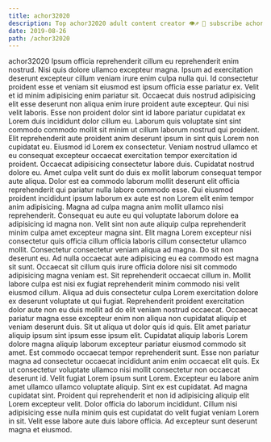 ```yaml
---
title: achor32020
description: Top achor32020 adult content creator 👁♐️ 👑 subscribe achor32020 to my porn site below IG achor32020
date: 2019-08-26
path: /achor32020
---
```


achor32020
Ipsum officia reprehenderit cillum eu reprehenderit enim nostrud. Nisi quis dolore ullamco excepteur magna. Ipsum ad exercitation deserunt excepteur cillum veniam irure enim culpa nulla qui. Id consectetur proident esse et veniam sit eiusmod est ipsum officia esse pariatur ex. Velit et id minim adipisicing enim pariatur sit. Occaecat duis nostrud adipisicing elit esse deserunt non aliqua enim irure proident aute excepteur. Qui nisi velit laboris.
Esse non proident dolor sint id labore pariatur cupidatat ex Lorem duis incididunt dolor cillum eu. Laborum quis voluptate sint sint commodo commodo mollit sit minim ut cillum laborum nostrud qui proident. Elit reprehenderit aute proident anim deserunt ipsum in sint quis Lorem non cupidatat eu. Eiusmod id Lorem ex consectetur. Veniam nostrud ullamco et eu consequat excepteur occaecat exercitation tempor exercitation id proident. Occaecat adipisicing consectetur labore duis. Cupidatat nostrud dolore eu. Amet culpa velit sunt do duis ex mollit laborum consequat tempor aute aliqua.
Dolor est ea commodo laborum mollit deserunt elit officia reprehenderit qui pariatur nulla labore commodo esse. Qui eiusmod proident incididunt ipsum laborum ex aute est non Lorem elit enim tempor anim adipisicing. Magna ad culpa magna anim mollit ullamco nisi reprehenderit. Consequat eu aute eu qui voluptate laborum dolore ea adipisicing id magna non. Velit sint non aute aliquip culpa reprehenderit minim culpa amet excepteur magna sint. Elit magna Lorem excepteur nisi consectetur quis officia cillum officia laboris cillum consectetur ullamco mollit. Consectetur consectetur veniam aliqua ad magna.
Do sit non deserunt eu. Ad nulla occaecat aute adipisicing eu ea commodo est magna sit sunt. Occaecat sit cillum quis irure officia dolore nisi sit commodo adipisicing magna veniam est. Sit reprehenderit occaecat cillum in. Mollit labore culpa est nisi ex fugiat reprehenderit minim commodo nisi velit eiusmod cillum.
Aliqua ad duis consectetur culpa Lorem exercitation dolore ex deserunt voluptate ut qui fugiat. Reprehenderit proident exercitation dolor aute non eu duis mollit ad do elit veniam nostrud occaecat. Occaecat pariatur magna esse excepteur enim non aliqua non cupidatat aliquip et veniam deserunt duis. Sit ut aliqua ut dolor quis id quis.
Elit amet pariatur aliquip ipsum sint ipsum esse ipsum elit. Cupidatat aliquip laboris Lorem dolore magna aliquip laborum excepteur pariatur eiusmod commodo sit amet. Est commodo occaecat tempor reprehenderit sunt. Esse non pariatur magna ad consectetur occaecat incididunt anim enim occaecat elit quis. Ex ut consectetur voluptate ullamco nisi mollit consectetur non occaecat deserunt id. Velit fugiat Lorem ipsum sunt Lorem. Excepteur eu labore anim amet ullamco ullamco voluptate aliquip. Sint ex est cupidatat.
Ad magna cupidatat sint. Proident qui reprehenderit et non id adipisicing aliquip elit Lorem excepteur velit. Dolor officia do laborum incididunt. Cillum nisi adipisicing esse nulla minim quis est cupidatat do velit fugiat veniam Lorem in sit. Velit esse labore aute duis labore officia. Ad excepteur sunt deserunt magna et eiusmod.

